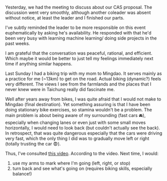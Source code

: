Yesterday, we had the meeting to discuss about our CAS proposal. The discussion went very smoothly, although another coleader was absent without notice, at least the leader and I finished our parts.

I've subtly reminded the leader to be more responsible on this event euphematically by asking he's availability. He responded with that he'd been very busy with learning machine learning/ doing side projects in the past weeks.

I am grateful that the conversation was peaceful, rational, and efficient. Which maybe it would be better to just tell my feelings immediately next time if anything similar happens.

Last Sunday I had a biking trip with my mom to Mingdao. It serves mainly as a practice for me (~13km) to get on the road. Actual biking (dynamic?) feels very different. The views I see from the farmlands and the places that I never knew were in Taichung really did fascinate me. 

Well after years away from bikes, I was quite afraid that I would not make to Mingdao (final destination). Yet something assuring is that I have been doing stationary bike exercises, so stamina wouldn't be a problem. The main problem is about being aware of my surrounding (fast cars 🚘), especially when changing lanes or even just with some small moves horizontally, I would need to look back (but couldn't actually see the back). In retrospect, that was quite dangerous especially that the cars were driving very fast, which the only thing I did was to gradually move left or right (totally trusting the car 😨).

Thus, I've consulted [this video](https://www.youtube.com/watch?v=8TFCLJaqM1s). According to the video. Next time, I would:
1. use my arms to mark where I'm going (left, right, or stop)
2. turn back and see what's going on (requires biking skills, especially balance!)


